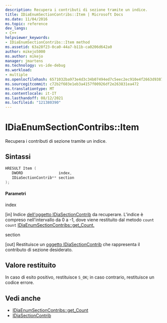 ```yaml
---
description: Recupera i contributi di sezione tramite un indice.
title: IDiaEnumSectionContribs::Item | Microsoft Docs
ms.date: 11/04/2016
ms.topic: reference
dev_langs:
- C++
helpviewer_keywords:
- IDiaEnumSectionContribs::Item method
ms.assetid: 63a28f23-0ca0-44a7-b11b-ca0206d642a0
author: mikejo5000
ms.author: mikejo
manager: jmartens
ms.technology: vs-ide-debug
ms.workload:
- multiple
ms.openlocfilehash: 6571032ba973e4d3c34b07494ed7c5eec2ec910e4f2663d93876c54dbbefc60e
ms.sourcegitcommit: c72b2f603e1eb3a4157f00926df2e263831ea472
ms.translationtype: MT
ms.contentlocale: it-IT
ms.lasthandoff: 08/12/2021
ms.locfileid: "121380390"
---
```

# <a name="idiaenumsectioncontribsitem"></a>IDiaEnumSectionContribs::Item
Recupera i contributi di sezione tramite un indice.

## <a name="syntax"></a>Sintassi

```C++
HRESULT Item ( 
   DWORD                index,
   IDiaSectionContrib** section
);
```

#### <a name="parameters"></a>Parametri
 index

[in] Indice [dell'oggetto IDiaSectionContrib](../../debugger/debug-interface-access/idiasectioncontrib.md) da recuperare. L'indice è compreso nell'intervallo da 0 a -1, dove viene restituito dal metodo `count` `count` [IDiaEnumSectionContribs::get_Count.](../../debugger/debug-interface-access/idiaenumsectioncontribs-get-count.md)

 section

[out] Restituisce un [oggetto IDiaSectionContrib](../../debugger/debug-interface-access/idiasectioncontrib.md) che rappresenta il contributo di sezione desiderato.

## <a name="return-value"></a>Valore restituito
 In caso di esito positivo, restituisce `S_OK`; in caso contrario, restituisce un codice errore.

## <a name="see-also"></a>Vedi anche
- [IDiaEnumSectionContribs::get_Count](../../debugger/debug-interface-access/idiaenumsectioncontribs-get-count.md)
- [IDiaSectionContrib](../../debugger/debug-interface-access/idiasectioncontrib.md)
